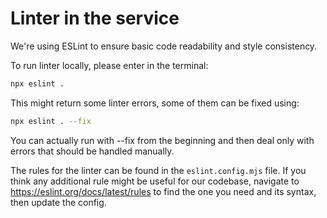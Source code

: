 # Linter in the service

We're using ESLint to ensure basic code readability and style consistency.

To run linter locally, please enter in the terminal:

```bash
npx eslint .
```

This might return some linter errors, some of them can be fixed using:

```bash
npx eslint . --fix
```

You can actually run with --fix from the beginning and then deal only with errors that should be handled manually.

The rules for the linter can be found in the `eslint.config.mjs` file. If you think any additional rule might be useful for our codebase, navigate to https://eslint.org/docs/latest/rules to find the one you need and its syntax, then update the config.